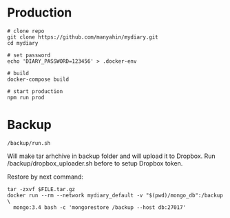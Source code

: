 # Production

    # clone repo
    git clone https://github.com/manyahin/mydiary.git
    cd mydiary
    
    # set password
    echo 'DIARY_PASSWORD=123456' > .docker-env

    # build
    docker-compose build

    # start production
    npm run prod

# Backup

    /backup/run.sh

Will make tar arhchive in backup folder and will upload it to Dropbox. Run /backup/dropbox_uploader.sh before to setup Dropbox token.

Restore by next command:

    tar -zxvf $FILE.tar.gz
    docker run --rm --network mydiary_default -v "$(pwd)/mongo_db":/backup \
      mongo:3.4 bash -c 'mongorestore /backup --host db:27017'